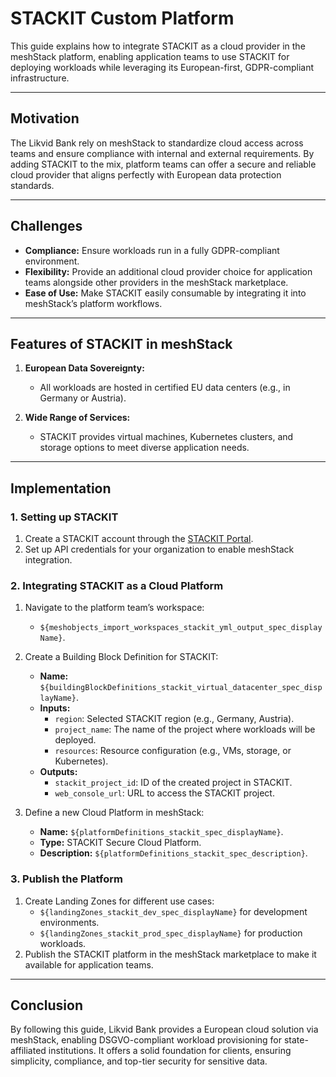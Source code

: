 # STACKIT Custom Platform

This guide explains how to integrate STACKIT as a cloud provider in the meshStack platform, enabling application teams to use STACKIT for deploying workloads while leveraging its European-first, GDPR-compliant infrastructure.

---

## Motivation

The Likvid Bank rely on meshStack to standardize cloud access across teams and ensure compliance with internal and external requirements. By adding STACKIT to the mix, platform teams can offer a secure and reliable cloud provider that aligns perfectly with European data protection standards.


---

## Challenges

- **Compliance:** Ensure workloads run in a fully GDPR-compliant environment.
- **Flexibility:** Provide an additional cloud provider choice for application teams alongside other providers in the meshStack marketplace.
- **Ease of Use:** Make STACKIT easily consumable by integrating it into meshStack’s platform workflows.

---

## Features of STACKIT in meshStack

1. **European Data Sovereignty:**
   - All workloads are hosted in certified EU data centers (e.g., in Germany or Austria).

4. **Wide Range of Services:**
   - STACKIT provides virtual machines, Kubernetes clusters, and storage options to meet diverse application needs.

---

## Implementation

### 1. Setting up STACKIT

1. Create a STACKIT account through the [STACKIT Portal](https://stackit.de).
2. Set up API credentials for your organization to enable meshStack integration.

### 2. Integrating STACKIT as a Cloud Platform

1. Navigate to the platform team’s workspace:
   - `${meshobjects_import_workspaces_stackit_yml_output_spec_displayName}`.
2. Create a Building Block Definition for STACKIT:
   - **Name:** `${buildingBlockDefinitions_stackit_virtual_datacenter_spec_displayName}`.
   - **Inputs:**
     - `region`: Selected STACKIT region (e.g., Germany, Austria).
     - `project_name`: The name of the project where workloads will be deployed.
     - `resources`: Resource configuration (e.g., VMs, storage, or Kubernetes).
   - **Outputs:**
     - `stackit_project_id`: ID of the created project in STACKIT.
     - `web_console_url`: URL to access the STACKIT project.

3. Define a new Cloud Platform in meshStack:
   - **Name:** `${platformDefinitions_stackit_spec_displayName}`.
   - **Type:** STACKIT Secure Cloud Platform.
   - **Description:** `${platformDefinitions_stackit_spec_description}`.

### 3. Publish the Platform

1. Create Landing Zones for different use cases:
   - `${landingZones_stackit_dev_spec_displayName}` for development environments.
   - `${landingZones_stackit_prod_spec_displayName}` for production workloads.
2. Publish the STACKIT platform in the meshStack marketplace to make it available for application teams.


---

## Conclusion

By following this guide, Likvid Bank provides a European cloud solution via meshStack, enabling DSGVO-compliant workload provisioning for state-affiliated institutions. It offers a solid foundation for clients, ensuring simplicity, compliance, and top-tier security for sensitive data.
